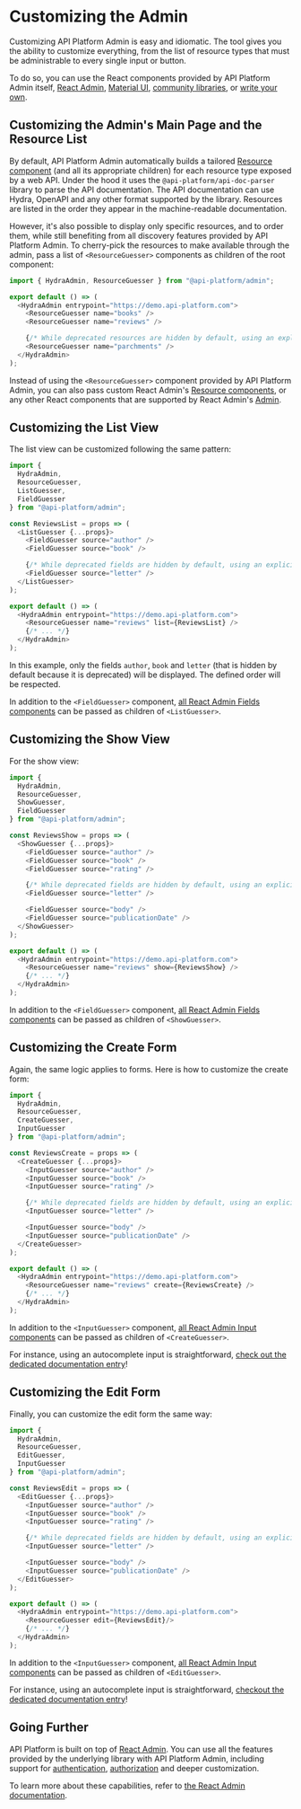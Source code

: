 # Customizing the Admin

Customizing API Platform Admin is easy and idiomatic. The tool gives you the ability to customize everything, from the list of resource types that must be administrable to every single input or button.

To do so, you can use the React components provided by API Platform Admin itself, [React Admin](https://marmelab.com/react-admin/), [Material UI](https://material-ui.com/), [community libraries](https://github.com/brillout/awesome-react-components), or [write your own](https://reactjs.org/tutorial/tutorial.html).

## Customizing the Admin's Main Page and the Resource List

By default, API Platform Admin automatically builds a tailored [Resource component](https://marmelab.com/react-admin/Resource.html) (and all its appropriate children) for each resource type exposed by a web API.
Under the hood it uses the `@api-platform/api-doc-parser` library to parse the API documentation. The API documentation can use Hydra, OpenAPI and any other format supported by the library.
Resources are listed in the order they appear in the machine-readable documentation.

However, it's also possible to display only specific resources, and to order them, while still benefiting from all discovery features provided by API Platform Admin.
To cherry-pick the resources to make available through the admin, pass a list of `<ResourceGuesser>` components as children of the root component:

```javascript
import { HydraAdmin, ResourceGuesser } from "@api-platform/admin";

export default () => (
  <HydraAdmin entrypoint="https://demo.api-platform.com">
    <ResourceGuesser name="books" />
    <ResourceGuesser name="reviews" />

    {/* While deprecated resources are hidden by default, using an explicit ResourceGuesser component allows to add them back. */}
    <ResourceGuesser name="parchments" />
  </HydraAdmin>
);
```

Instead of using the `<ResourceGuesser>` component provided by API Platform Admin, you can also pass custom React Admin's [Resource components](https://marmelab.com/react-admin/Resource.html), or any other React components that are supported by React Admin's [Admin](https://marmelab.com/react-admin/Admin.html).

## Customizing the List View

The list view can be customized following the same pattern:

```javascript
import {
  HydraAdmin,
  ResourceGuesser,
  ListGuesser,
  FieldGuesser
} from "@api-platform/admin";

const ReviewsList = props => (
  <ListGuesser {...props}>
    <FieldGuesser source="author" />
    <FieldGuesser source="book" />

    {/* While deprecated fields are hidden by default, using an explicit FieldGuesser component allows to add them back. */}
    <FieldGuesser source="letter" />
  </ListGuesser>
);

export default () => (
  <HydraAdmin entrypoint="https://demo.api-platform.com">
    <ResourceGuesser name="reviews" list={ReviewsList} />
    {/* ... */}
  </HydraAdmin>
);
```

In this example, only the fields `author`, `book` and `letter` (that is hidden by default because it is deprecated) will be displayed. The defined order will be respected.

In addition to the `<FieldGuesser>` component, [all React Admin Fields components](https://marmelab.com/react-admin/Fields.html) can be passed as children of `<ListGuesser>`.

## Customizing the Show View

For the show view:

```javascript
import {
  HydraAdmin,
  ResourceGuesser,
  ShowGuesser,
  FieldGuesser
} from "@api-platform/admin";

const ReviewsShow = props => (
  <ShowGuesser {...props}>
    <FieldGuesser source="author" />
    <FieldGuesser source="book" />
    <FieldGuesser source="rating" />

    {/* While deprecated fields are hidden by default, using an explicit FieldGuesser component allows to add them back. */}
    <FieldGuesser source="letter" />

    <FieldGuesser source="body" />
    <FieldGuesser source="publicationDate" />
  </ShowGuesser>
);

export default () => (
  <HydraAdmin entrypoint="https://demo.api-platform.com">
    <ResourceGuesser name="reviews" show={ReviewsShow} />
    {/* ... */}
  </HydraAdmin>
);
```

In addition to the `<FieldGuesser>` component, [all React Admin Fields components](https://marmelab.com/react-admin/Fields.html) can be passed as children of `<ShowGuesser>`.

## Customizing the Create Form

Again, the same logic applies to forms. Here is how to customize the create form:

```javascript
import {
  HydraAdmin,
  ResourceGuesser,
  CreateGuesser,
  InputGuesser
} from "@api-platform/admin";

const ReviewsCreate = props => (
  <CreateGuesser {...props}>
    <InputGuesser source="author" />
    <InputGuesser source="book" />
    <InputGuesser source="rating" />

    {/* While deprecated fields are hidden by default, using an explicit InputGuesser component allows to add them back. */}
    <InputGuesser source="letter" />

    <InputGuesser source="body" />
    <InputGuesser source="publicationDate" />
  </CreateGuesser>
);

export default () => (
  <HydraAdmin entrypoint="https://demo.api-platform.com">
    <ResourceGuesser name="reviews" create={ReviewsCreate} />
    {/* ... */}
  </HydraAdmin>
);
```

In addition to the `<InputGuesser>` component, [all React Admin Input components](https://marmelab.com/react-admin/Inputs.html) can be passed as children of `<CreateGuesser>`.

For instance, using an autocomplete input is straightforward, [check out the dedicated documentation entry](handling-relations.md#using-an-autocomplete-input-for-relations)!

## Customizing the Edit Form

Finally, you can customize the edit form the same way:

```javascript
import {
  HydraAdmin,
  ResourceGuesser,
  EditGuesser,
  InputGuesser
} from "@api-platform/admin";

const ReviewsEdit = props => (
  <EditGuesser {...props}>
    <InputGuesser source="author" />
    <InputGuesser source="book" />
    <InputGuesser source="rating" />

    {/* While deprecated fields are hidden by default, using an explicit InputGuesser component allows to add them back. */}
    <InputGuesser source="letter" />

    <InputGuesser source="body" />
    <InputGuesser source="publicationDate" />
  </EditGuesser>
);

export default () => (
  <HydraAdmin entrypoint="https://demo.api-platform.com">
    <ResourceGuesser edit={ReviewsEdit}/>
    {/* ... */}
  </HydraAdmin>
);
```

In addition to the `<InputGuesser>` component, [all React Admin Input components](https://marmelab.com/react-admin/Inputs.html) can be passed as children of `<EditGuesser>`.

For instance, using an autocomplete input is straightforward, [checkout the dedicated documentation entry](handling-relations.md#using-an-autocomplete-input-for-relations)!

## Going Further

API Platform is built on top of [React Admin](https://marmelab.com/react-admin/).
You can use all the features provided by the underlying library with API Platform Admin, including support for [authentication](https://marmelab.com/react-admin/Authentication.html), [authorization](https://marmelab.com/react-admin/Authorization.html) and deeper customization.

To learn more about these capabilities, refer to [the React Admin documentation](https://marmelab.com/react-admin/).
